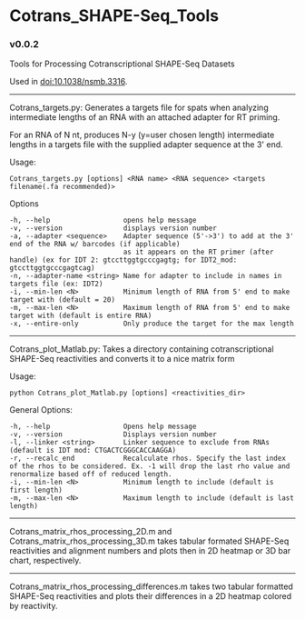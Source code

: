 # Cotrans_SHAPE-Seq_Tools
### v0.0.2
Tools for Processing Cotranscriptional SHAPE-Seq Datasets

Used in [doi:10.1038/nsmb.3316](http://dx.doi.org/10.1038/nsmb.3316).


-------------------------------------------------------------------------------------------------------------

Cotrans_targets.py:
Generates a targets file for spats when analyzing intermediate lengths
of an RNA with an attached adapter for RT priming.

For an RNA of N nt, produces N-y (y=user chosen length) intermediate lengths in a
targets file with the supplied adapter sequence at the 3' end.

Usage:

   `Cotrans_targets.py [options] <RNA name> <RNA sequence> <targets filename(.fa recommended)>`

Options
```
-h, --help                  opens help message
-v, --version               displays version number
-a, --adapter <sequence>    Adapter sequence (5'->3') to add at the 3' end of the RNA w/ barcodes (if applicable)
                            as it appears on the RT primer (after handle) (ex for IDT 2: gtccttggtgcccgagtg; for IDT2_mod: gtccttggtgcccgagtcag)
-n, --adapter-name <string> Name for adapter to include in names in targets file (ex: IDT2)                     
-i, --min-len <N>           Minimum length of RNA from 5' end to make target with (default = 20)
-m, --max-len <N>           Maximum length of RNA from 5' end to make target with (default is entire RNA)
-x, --entire-only           Only produce the target for the max length
```

-------------------------------------------------------------------------------------------------------------

Cotrans_plot_Matlab.py:
Takes a directory containing cotranscriptional SHAPE-Seq reactivities and converts it to a nice matrix form

Usage:

   `python Cotrans_plot_Matlab.py [options] <reactivities_dir>`

General Options:                                                                                                
```
-h, --help                  Opens help message
-v, --version               Displays version number
-l, --linker <string>       Linker sequence to exclude from RNAs (default is IDT mod: CTGACTCGGGCACCAAGGA)
-r, --recalc_end            Recalculate rhos. Specify the last index of the rhos to be considered. Ex. -1 will drop the last rho value and renormalize based off of reduced length.
-i, --min-len <N>           Minimum length to include (default is first length)
-m, --max-len <N>           Maximum length to include (default is last length)
```

-------------------------------------------------------------------------------------------------------------

Cotrans_matrix_rhos_processing_2D.m and Cotrans_matrix_rhos_processing_3D.m takes tabular formated SHAPE-Seq
 reactivities and alignment numbers and plots then in 2D heatmap or 3D bar chart, respectively.

-------------------------------------------------------------------------------------------------------------

Cotrans_matrix_rhos_processing_differences.m takes two tabular formatted SHAPE-Seq reactivities and plots
 their differences in a 2D heatmap colored by reactivity.
